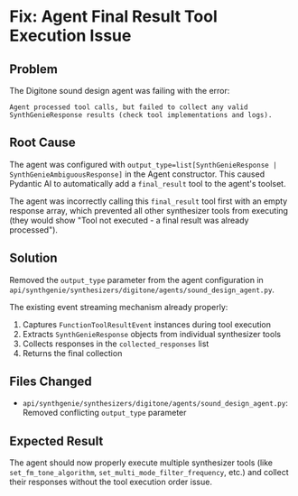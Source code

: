 # Fix: Agent Final Result Tool Execution Issue

## Problem
The Digitone sound design agent was failing with the error:
```
Agent processed tool calls, but failed to collect any valid SynthGenieResponse results (check tool implementations and logs).
```

## Root Cause
The agent was configured with `output_type=list[SynthGenieResponse | SynthGenieAmbiguousResponse]` in the Agent constructor. This caused Pydantic AI to automatically add a `final_result` tool to the agent's toolset.

The agent was incorrectly calling this `final_result` tool first with an empty response array, which prevented all other synthesizer tools from executing (they would show "Tool not executed - a final result was already processed").

## Solution
Removed the `output_type` parameter from the agent configuration in `api/synthgenie/synthesizers/digitone/agents/sound_design_agent.py`.

The existing event streaming mechanism already properly:
1. Captures `FunctionToolResultEvent` instances during tool execution
2. Extracts `SynthGenieResponse` objects from individual synthesizer tools  
3. Collects responses in the `collected_responses` list
4. Returns the final collection

## Files Changed
- `api/synthgenie/synthesizers/digitone/agents/sound_design_agent.py`: Removed conflicting `output_type` parameter

## Expected Result
The agent should now properly execute multiple synthesizer tools (like `set_fm_tone_algorithm`, `set_multi_mode_filter_frequency`, etc.) and collect their responses without the tool execution order issue.